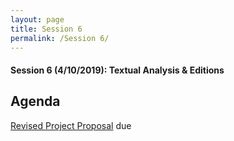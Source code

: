 ```yaml
---
layout: page
title: Session 6
permalink: /Session 6/
---
```


#### Session 6 (4/10/2019): Textual Analysis & Editions

## Agenda
[Revised Project Proposal](https://docs.google.com/document/d/1ZPn5Imlo_Q7nqHoQovid_zVovF5bbi5n1qcU9GgP39Y/edit) due
